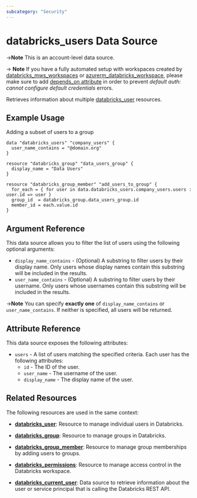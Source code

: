 ```yaml
---
subcategory: "Security"
---
```


# databricks_users Data Source

->**Note** This is an account-level data source.

-> **Note** If you have a fully automated setup with workspaces created by [databricks_mws_workspaces](../resources/mws_workspaces.md) or [azurerm_databricks_workspace](https://registry.terraform.io/providers/hashicorp/azurerm/latest/docs/resources/databricks_workspace), please make sure to add [depends_on attribute](../guides/troubleshooting.md#data-resources-and-authentication-is-not-configured-errors) in order to prevent _default auth: cannot configure default credentials_ errors.

Retrieves information about multiple [databricks_user](../resources/user.md) resources.

## Example Usage

Adding a subset of users to a group

```hcl
data "databricks_users" "company_users" {
  user_name_contains = "@domain.org"
}

resource "databricks_group" "data_users_group" {
  display_name = "Data Users"
}

resource "databricks_group_member" "add_users_to_group" {
  for_each = { for user in data.databricks_users.company_users.users : user.id => user }
  group_id  = databricks_group.data_users_group.id
  member_id = each.value.id
}
```

## Argument Reference

This data source allows you to filter the list of users using the following optional arguments: 

- `display_name_contains` - (Optional) A substring to filter users by their display name. Only users whose display names contain this substring will be included in the results.
- `user_name_contains` - (Optional) A substring to filter users by their username. Only users whose usernames contain this substring will be included in the results.

->**Note** You can specify **exactly one** of `display_name_contains` or `user_name_contains`. If neither is specified, all users will be returned.

## Attribute Reference

This data source exposes the following attributes:

- `users` - A list of users matching the specified criteria. Each user has the following attributes:
    - `id` - The ID of the user.
    - `user_name` - The username of the user.
    - `display_name` - The display name of the user. 

## Related Resources

The following resources are used in the same context:

- [**databricks_user**](../resources/user.md): Resource to manage individual users in Databricks.

- [**databricks_group**](../resources/group.md): Resource to manage groups in Databricks.

- [**databricks_group_member**](../resources/group_member.md): Resource to manage group memberships by adding users to groups.

- [**databricks_permissions**](../resources/permissions.md): Resource to manage access control in the Databricks workspace.

- [**databricks_current_user**](current_user.md): Data source to retrieve information about the user or service principal that is calling the Databricks REST API.
